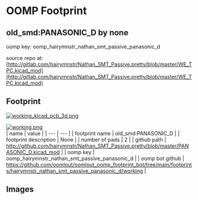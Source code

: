 # OOMP Footprint  
## old_smd:PANASONIC_D  by none  
  
oomp key: oomp_hairymnstr_nathan_smt_passive_panasonic_d  
  
source repo at: [http://gitlab.com/hairymnstr/Nathan_SMT_Passive.pretty/blob/master/WE_TPC.kicad_mod](http://gitlab.com/hairymnstr/Nathan_SMT_Passive.pretty/blob/master/WE_TPC.kicad_mod)  
## Footprint  
  
[![working_kicad_pcb_3d.png](working_kicad_pcb_3d_600.png)](working_kicad_pcb_3d.png)  
  
[![working.png](working_600.png)](working.png)  
| name | value | 
| --- | --- | 
| footprint name | old_smd:PANASONIC_D | 
| footprint description | None | 
| number of pads | 2 | 
| github path | http://github.com/hairymnstr/Nathan_SMT_Passive.pretty/blob/master/PANASONIC_D.kicad_mod | 
| oomp key | oomp_hairymnstr_nathan_smt_passive_panasonic_d | 
| oomp bot github | https://github.com/oomlout/oomlout_oomp_footprint_bot/tree/main/footprints/hairymnstr_nathan_smt_passive_panasonic_d/working | 
## Images  
